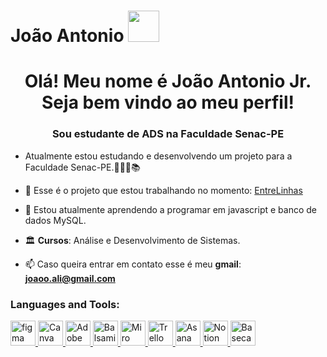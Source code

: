 # João Antonio <img src="https://media.tenor.com/a8K93X-8sSEAAAAM/mashle-dance-mashle-s2.gif" width="50px">
<h1 align="center">Olá! Meu nome é João Antonio Jr. Seja bem vindo ao meu perfil!</h1>
<h3 align="center">Sou estudante de ADS na Faculdade Senac-PE</h3>

- Atualmente estou estudando e desenvolvendo um projeto para a Faculdade Senac-PE.👨🏾‍💻📚
- 🚀 Esse é o projeto que estou trabalhando no momento: [EntreLinhas](https://senacpernambuco-my.sharepoint.com/:p:/g/personal/thaise_renaux_edu_pe_senac_br/Ee7kGR3-WllCqDPfvH7DUwwBbATaRjMqQwKyNQJX_9NZ1g?e=kLbh1W)

- 🌱 Estou atualmente aprendendo a programar em javascript e banco de dados MySQL.
- 🏛️ **Cursos**: Análise e Desenvolvimento de Sistemas.
- 📫 Caso queira entrar em contato esse é meu **gmail**: **joaoo.ali@gmail.com**

<p align="left">
</p>

<h3 align="left">Languages and Tools:</h3>
<p align="left"> <a href="https://www.figma.com/" target="_blank" rel="noreferrer"> <img src="https://www.vectorlogo.zone/logos/figma/figma-icon.svg" alt="figma" width="40" height="40"/>
 <a href="https://www.canva.com/" target="_blank" rel="noreferrer">
    <img src="https://www.vectorlogo.zone/logos/canva/canva-icon.svg" alt="Canva" width="40" height="40"/>
  </a>
  <a href="https://www.adobe.com/products/xd.html" target="_blank" rel="noreferrer">
    <img src="https://upload.wikimedia.org/wikipedia/commons/c/c2/Adobe_XD_CC_icon.svg" alt="Adobe XD" width="40" height="40"/>
  </a>
<a href="https://balsamiq.com/" target="_blank" rel="noreferrer">
    <img src="https://cdn.worldvectorlogo.com/logos/balsamiq.svg" alt="Balsamiq" width="40" height="40"/>
  </a>
  <a href="https://miro.com/" target="_blank" rel="noreferrer">
    <img src="https://cdn.worldvectorlogo.com/logos/miro-2.svg" alt="Miro" width="40" height="40"/>
  </a>
   <a href="https://trello.com/" target="_blank" rel="noreferrer">
    <img src="https://www.vectorlogo.zone/logos/trello/trello-icon.svg" alt="Trello" width="40" height="40"/>
 <a href="https://asana.com/" target="_blank" rel="noreferrer">
    <img src="https://cdn.worldvectorlogo.com/logos/asana-1.svg" alt="Asana" width="40" height="40"/>
  </a>
    <a href="https://www.notion.so/" target="_blank" rel="noreferrer">
    <img src="https://upload.wikimedia.org/wikipedia/commons/4/45/Notion_app_logo.png" alt="Notion" width="40" height="40"/>
  </a>
<a href="https://basecamp.com/" target="_blank" rel="noreferrer">
    <img src="https://cdn.worldvectorlogo.com/logos/basecamp-2.svg" alt="Basecamp" width="40" height="40"/>
  </a>
</p>
